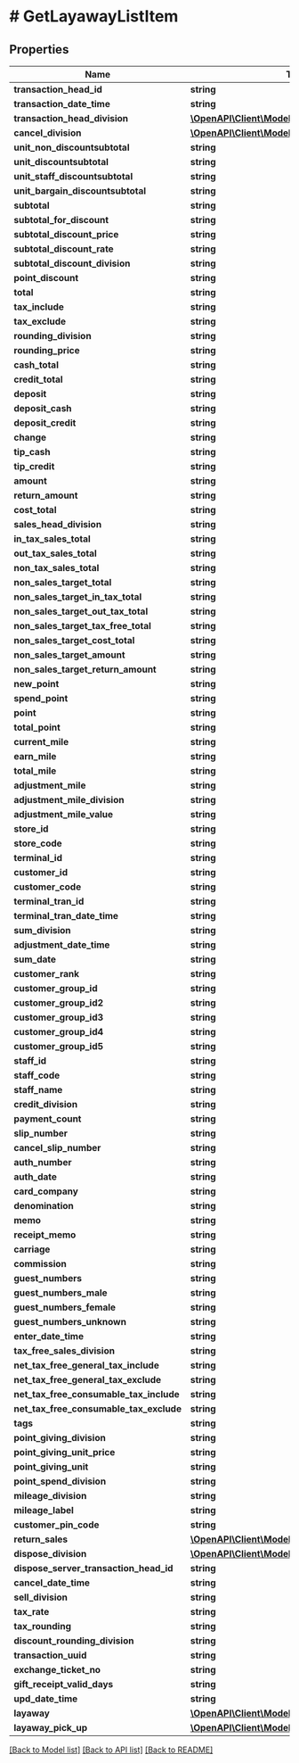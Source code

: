 # # GetLayawayListItem

## Properties

Name | Type | Description | Notes
------------ | ------------- | ------------- | -------------
**transaction_head_id** | **string** |  |
**transaction_date_time** | **string** |  | [optional]
**transaction_head_division** | [**\OpenAPI\Client\Model\TransactionHeadDivision**](TransactionHeadDivision.md) |  |
**cancel_division** | [**\OpenAPI\Client\Model\CancelDivision**](CancelDivision.md) |  | [optional]
**unit_non_discountsubtotal** | **string** |  | [optional]
**unit_discountsubtotal** | **string** |  | [optional]
**unit_staff_discountsubtotal** | **string** |  | [optional]
**unit_bargain_discountsubtotal** | **string** |  | [optional]
**subtotal** | **string** |  |
**subtotal_for_discount** | **string** |  | [optional]
**subtotal_discount_price** | **string** |  | [optional]
**subtotal_discount_rate** | **string** |  | [optional]
**subtotal_discount_division** | **string** |  | [optional]
**point_discount** | **string** |  | [optional]
**total** | **string** |  |
**tax_include** | **string** |  | [optional]
**tax_exclude** | **string** |  | [optional]
**rounding_division** | **string** |  | [optional]
**rounding_price** | **string** |  | [optional]
**cash_total** | **string** |  | [optional]
**credit_total** | **string** |  | [optional]
**deposit** | **string** |  | [optional]
**deposit_cash** | **string** |  | [optional]
**deposit_credit** | **string** |  | [optional]
**change** | **string** |  | [optional]
**tip_cash** | **string** |  | [optional]
**tip_credit** | **string** |  | [optional]
**amount** | **string** |  | [optional]
**return_amount** | **string** |  | [optional]
**cost_total** | **string** |  | [optional]
**sales_head_division** | **string** |  | [optional]
**in_tax_sales_total** | **string** |  | [optional]
**out_tax_sales_total** | **string** |  | [optional]
**non_tax_sales_total** | **string** |  | [optional]
**non_sales_target_total** | **string** |  | [optional]
**non_sales_target_in_tax_total** | **string** |  | [optional]
**non_sales_target_out_tax_total** | **string** |  | [optional]
**non_sales_target_tax_free_total** | **string** |  | [optional]
**non_sales_target_cost_total** | **string** |  | [optional]
**non_sales_target_amount** | **string** |  | [optional]
**non_sales_target_return_amount** | **string** |  | [optional]
**new_point** | **string** |  | [optional]
**spend_point** | **string** |  | [optional]
**point** | **string** |  | [optional]
**total_point** | **string** |  | [optional]
**current_mile** | **string** |  | [optional]
**earn_mile** | **string** |  | [optional]
**total_mile** | **string** |  | [optional]
**adjustment_mile** | **string** |  | [optional]
**adjustment_mile_division** | **string** |  | [optional]
**adjustment_mile_value** | **string** |  | [optional]
**store_id** | **string** |  | [optional]
**store_code** | **string** |  | [optional]
**terminal_id** | **string** |  | [optional]
**customer_id** | **string** |  | [optional]
**customer_code** | **string** |  | [optional]
**terminal_tran_id** | **string** |  | [optional]
**terminal_tran_date_time** | **string** |  |
**sum_division** | **string** |  | [optional]
**adjustment_date_time** | **string** |  | [optional]
**sum_date** | **string** |  | [optional]
**customer_rank** | **string** |  | [optional]
**customer_group_id** | **string** |  | [optional]
**customer_group_id2** | **string** |  | [optional]
**customer_group_id3** | **string** |  | [optional]
**customer_group_id4** | **string** |  | [optional]
**customer_group_id5** | **string** |  | [optional]
**staff_id** | **string** |  | [optional]
**staff_code** | **string** |  | [optional]
**staff_name** | **string** |  | [optional]
**credit_division** | **string** |  | [optional]
**payment_count** | **string** |  | [optional]
**slip_number** | **string** |  | [optional]
**cancel_slip_number** | **string** |  | [optional]
**auth_number** | **string** |  | [optional]
**auth_date** | **string** |  | [optional]
**card_company** | **string** |  | [optional]
**denomination** | **string** |  | [optional]
**memo** | **string** |  | [optional]
**receipt_memo** | **string** |  | [optional]
**carriage** | **string** |  | [optional]
**commission** | **string** |  | [optional]
**guest_numbers** | **string** |  | [optional]
**guest_numbers_male** | **string** |  | [optional]
**guest_numbers_female** | **string** |  | [optional]
**guest_numbers_unknown** | **string** |  | [optional]
**enter_date_time** | **string** |  | [optional]
**tax_free_sales_division** | **string** |  | [optional]
**net_tax_free_general_tax_include** | **string** |  | [optional]
**net_tax_free_general_tax_exclude** | **string** |  | [optional]
**net_tax_free_consumable_tax_include** | **string** |  | [optional]
**net_tax_free_consumable_tax_exclude** | **string** |  | [optional]
**tags** | **string** |  | [optional]
**point_giving_division** | **string** |  | [optional]
**point_giving_unit_price** | **string** |  | [optional]
**point_giving_unit** | **string** |  | [optional]
**point_spend_division** | **string** |  | [optional]
**mileage_division** | **string** |  | [optional]
**mileage_label** | **string** |  | [optional]
**customer_pin_code** | **string** |  | [optional]
**return_sales** | [**\OpenAPI\Client\Model\ReturnSales**](ReturnSales.md) |  |
**dispose_division** | [**\OpenAPI\Client\Model\DisposeDivision**](DisposeDivision.md) |  | [optional]
**dispose_server_transaction_head_id** | **string** |  | [optional]
**cancel_date_time** | **string** |  | [optional]
**sell_division** | **string** |  | [optional]
**tax_rate** | **string** |  | [optional]
**tax_rounding** | **string** |  | [optional]
**discount_rounding_division** | **string** |  | [optional]
**transaction_uuid** | **string** |  | [optional]
**exchange_ticket_no** | **string** |  | [optional]
**gift_receipt_valid_days** | **string** |  | [optional]
**upd_date_time** | **string** |  | [optional]
**layaway** | [**\OpenAPI\Client\Model\Layaway**](Layaway.md) |  | [optional]
**layaway_pick_up** | [**\OpenAPI\Client\Model\LayawayPickUp**](LayawayPickUp.md) |  | [optional]

[[Back to Model list]](../../README.md#models) [[Back to API list]](../../README.md#endpoints) [[Back to README]](../../README.md)
